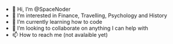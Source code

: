 - 👋 Hi, I’m @SpaceNoder
- 👀 I’m interested in Finance, Travelling, Psychology and History
- 🌱 I’m currently learning how to code
- 💞️ I’m looking to collaborate on anything I can help with
- 📫 How to reach me (not avalaible yet)

<!---
SpaceNoder/SpaceNoder is a ✨ special ✨ repository because its `README.md` (this file) appears on your GitHub profile.
You can click the Preview link to take a look at your changes.
--->
